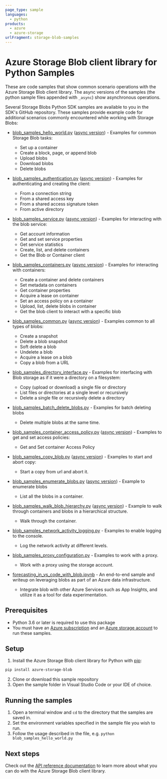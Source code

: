 ```yaml
---
page_type: sample
languages:
  - python
products:
  - azure
  - azure-storage
urlFragment: storage-blob-samples
---
```


# Azure Storage Blob client library for Python Samples

These are code samples that show common scenario operations with the Azure Storage Blob client library.
The async versions of the samples (the python sample files appended with `_async`) show asynchronous operations.

Several Storage Blobs Python SDK samples are available to you in the SDK's GitHub repository. These samples provide example code for additional scenarios commonly encountered while working with Storage Blobs:

* [blob_samples_hello_world.py](https://github.com/Azure/azure-sdk-for-python/tree/main/sdk/storage/azure-storage-blob/samples/blob_samples_hello_world.py) ([async version](https://github.com/Azure/azure-sdk-for-python/tree/main/sdk/storage/azure-storage-blob/samples/blob_samples_hello_world_async.py)) - Examples for common Storage Blob tasks:
    * Set up a container
    * Create a block, page, or append blob
    * Upload blobs
    * Download blobs
    * Delete blobs

* [blob_samples_authentication.py](https://github.com/Azure/azure-sdk-for-python/tree/main/sdk/storage/azure-storage-blob/samples/blob_samples_authentication.py) ([async version](https://github.com/Azure/azure-sdk-for-python/tree/main/sdk/storage/azure-storage-blob/samples/blob_samples_authentication_async.py)) - Examples for authenticating and creating the client:
    * From a connection string
    * From a shared access key
    * From a shared access signature token
    * From active directory

* [blob_samples_service.py](https://github.com/Azure/azure-sdk-for-python/tree/main/sdk/storage/azure-storage-blob/samples/blob_samples_service.py) ([async version](https://github.com/Azure/azure-sdk-for-python/tree/main/sdk/storage/azure-storage-blob/samples/blob_samples_service_async.py)) - Examples for interacting with the blob service:
    * Get account information
    * Get and set service properties
    * Get service statistics
    * Create, list, and delete containers
    * Get the Blob or Container client

* [blob_samples_containers.py](https://github.com/Azure/azure-sdk-for-python/tree/main/sdk/storage/azure-storage-blob/samples/blob_samples_containers.py) ([async version](https://github.com/Azure/azure-sdk-for-python/tree/main/sdk/storage/azure-storage-blob/samples/blob_samples_containers_async.py)) - Examples for interacting with containers:
    * Create a container and delete containers
    * Set metadata on containers
    * Get container properties
    * Acquire a lease on container
    * Set an access policy on a container
    * Upload, list, delete blobs in container
    * Get the blob client to interact with a specific blob

* [blob_samples_common.py](https://github.com/Azure/azure-sdk-for-python/tree/main/sdk/storage/azure-storage-blob/samples/blob_samples_common.py) ([async version](https://github.com/Azure/azure-sdk-for-python/tree/main/sdk/storage/azure-storage-blob/samples/blob_samples_common_async.py)) - Examples common to all types of blobs:
    * Create a snapshot
    * Delete a blob snapshot
    * Soft delete a blob
    * Undelete a blob
    * Acquire a lease on a blob
    * Copy a blob from a URL

* [blob_samples_directory_interface.py](https://github.com/Azure/azure-sdk-for-python/tree/main/sdk/storage/azure-storage-blob/samples/blob_samples_directory_interface.py) - Examples for interfacing with Blob storage as if it were a directory on a filesystem:
    * Copy (upload or download) a single file or directory
    * List files or directories at a single level or recursively
    * Delete a single file or recursively delete a directory

* [blob_samples_batch_delete_blobs.py](https://github.com/Azure/azure-sdk-for-python/tree/main/sdk/storage/azure-storage-blob/samples/blob_samples_batch_delete_blobs.py) - Examples for batch
deleting blobs
    * Delete multiple blobs at the same time.

* [blob_samples_container_access_policy.py](https://github.com/Azure/azure-sdk-for-python/tree/main/sdk/storage/azure-storage-blob/samples/blob_samples_container_access_policy.py) ([async version](https://github.com/Azure/azure-sdk-for-python/tree/main/sdk/storage/azure-storage-blob/samples/blob_samples_container_access_policy_async.py)) - Examples to
get and set access policies:
    * Get and Set container Access Policy

* [blob_samples_copy_blob.py](https://github.com/Azure/azure-sdk-for-python/tree/main/sdk/storage/azure-storage-blob/samples/blob_samples_copy_blob.py) ([async version](https://github.com/Azure/azure-sdk-for-python/tree/main/sdk/storage/azure-storage-blob/samples/blob_samples_copy_blob_async.py)) - Examples to start and abort copy:
    * Start a copy from url and abort it.

* [blob_samples_enumerate_blobs.py](https://github.com/Azure/azure-sdk-for-python/tree/main/sdk/storage/azure-storage-blob/samples/blob_samples_enumerate_blobs.py) ([async version](https://github.com/Azure/azure-sdk-for-python/tree/main/sdk/storage/azure-storage-blob/samples/blob_samples_enumerate_blobs_async.py)) - Example to enumerate blobs
    * List all the blobs in a container.

* [blob_samples_walk_blob_hierarchy.py](https://github.com/Azure/azure-sdk-for-python/tree/main/sdk/storage/azure-storage-blob/samples/blob_samples_walk_blob_hierarchy.py) ([async version](https://github.com/Azure/azure-sdk-for-python/tree/main/sdk/storage/azure-storage-blob/samples/blob_samples_walk_blob_hierarchy_async.py)) - Example to walk through containers and blobs in a hierarchical structure.
    * Walk through the container.

* [blob_samples_network_activity_logging.py](https://github.com/Azure/azure-sdk-for-python/tree/main/sdk/storage/azure-storage-blob/samples/blob_samples_network_activity_logging.py) - Examples to enable logging to the console.
    * Log the network activity at different levels.

* [blob_samples_proxy_configuration.py](https://github.com/Azure/azure-sdk-for-python/tree/main/sdk/storage/azure-storage-blob/samples/blob_samples_proxy_configuration.py) - Examples to work with a proxy.
    * Work with a proxy using the storage account.

* [forecasting_in_vs_code_with_blob.ipynb](https://github.com/Azure/azure-sdk-for-python/tree/main/sdk/storage/azure-storage-blob/samples/forecasting_in_vs_code_with_blob.ipynb) - An end-to-end sample and writeup on leveraging blobs as part of an Azure data infrastructure.
    * Integrate blob with other Azure Services such as App Insights, and utilize it as a tool for data experimentation.

## Prerequisites
* Python 3.6 or later is required to use this package
* You must have an [Azure subscription](https://azure.microsoft.com/free/) and an
[Azure storage account](https://docs.microsoft.com/azure/storage/common/storage-account-overview) to run these samples.

## Setup

1. Install the Azure Storage Blob client library for Python with [pip](https://pypi.org/project/pip/):

```bash
pip install azure-storage-blob
```

2. Clone or download this sample repository
3. Open the sample folder in Visual Studio Code or your IDE of choice.

## Running the samples

1. Open a terminal window and `cd` to the directory that the samples are saved in.
2. Set the environment variables specified in the sample file you wish to run.
3. Follow the usage described in the file, e.g. `python blob_samples_hello_world.py`

## Next steps

Check out the [API reference documentation](https://aka.ms/azsdk-python-storage-blob-ref) to learn more about
what you can do with the Azure Storage Blob client library.